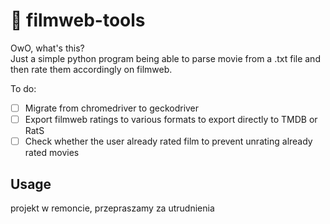 # :movie_camera: filmweb-tools

OwO, what's this?  
Just a simple python program being able to parse movie from a .txt file and then rate them accordingly on filmweb.  
  
To do: 
- [ ] Migrate from chromedriver to geckodriver
- [ ] Export filmweb ratings to various formats to export directly to TMDB or RatS
- [ ] Check whether the user already rated film to prevent unrating already rated movies
    
 ## Usage  
 projekt w remoncie, przepraszamy za utrudnienia
